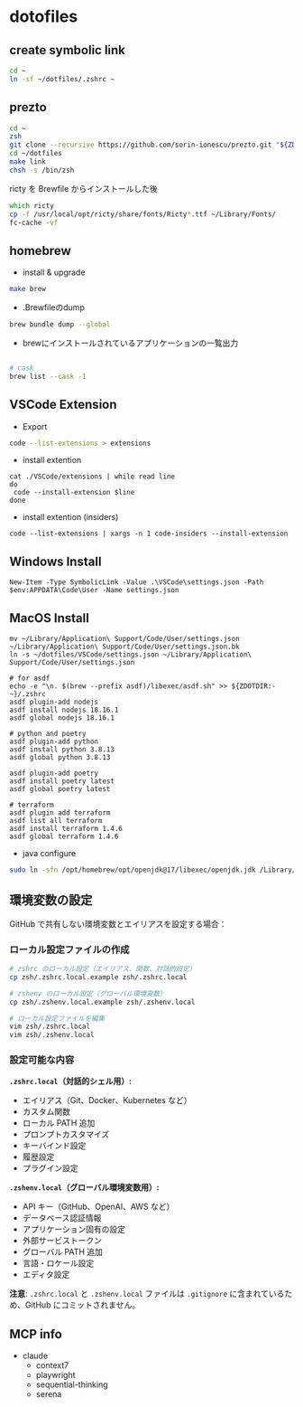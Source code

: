 # dotofiles

## create symbolic link

```zsh
cd ~
ln -sf ~/dotfiles/.zshrc ~
```

## prezto

```zsh
cd ~
zsh
git clone --recursive https://github.com/sorin-ionescu/prezto.git "${ZDOTDIR:-$HOME}/.zprezto"
cd ~/dotfiles
make link
chsh -s /bin/zsh
```

ricty を Brewfile からインストールした後

```zsh
which ricty
cp -f /usr/local/opt/ricty/share/fonts/Ricty*.ttf ~/Library/Fonts/
fc-cache -vf
```

## homebrew

- install & upgrade
 
```zsh
make brew
```

- .Brewfileのdump

```zsh
brew bundle dump --global
```

- brewにインストールされているアプリケーションの一覧出力

```zsh

# cask
brew list --cask -1
```

## VSCode Extension
<!-- TODO: .Brewfileに統合されているかもしれない -->

- Export

```zsh
code --list-extensions > extensions
```

- install extention

```shell:
cat ./VSCode/extensions | while read line
do
 code --install-extension $line
done
```

- install extention (insiders)

```bash:
code --list-extensions | xargs -n 1 code-insiders --install-extension
```

## Windows Install

```powershell:
New-Item -Type SymbolicLink -Value .\VSCode\settings.json -Path $env:APPDATA\Code\User -Name settings.json
```

## MacOS Install

```shell:
mv ~/Library/Application\ Support/Code/User/settings.json ~/Library/Application\ Support/Code/User/settings.json.bk
ln -s ~/dotfiles/VSCode/settings.json ~/Library/Application\ Support/Code/User/settings.json

# for asdf
echo -e "\n. $(brew --prefix asdf)/libexec/asdf.sh" >> ${ZDOTDIR:-~}/.zshrc
asdf plugin-add nodejs
asdf install nodejs 18.16.1
asdf global nodejs 18.16.1

# python and poetry
asdf plugin-add python
asdf install python 3.8.13
asdf global python 3.8.13

asdf plugin-add poetry
asdf install poetry latest
asdf global poetry latest

# terraform
asdf plugin add terraform
asdf list all terraform 
asdf install terraform 1.4.6
asdf global terraform 1.4.6
```

- java configure

```bash
sudo ln -sfn /opt/homebrew/opt/openjdk@17/libexec/openjdk.jdk /Library/Java/JavaVirtualMachines/openjdk-17.jdk
```

## 環境変数の設定

GitHub で共有しない環境変数とエイリアスを設定する場合：

### ローカル設定ファイルの作成

```bash
# zshrc のローカル設定（エイリアス、関数、対話的設定）
cp zsh/.zshrc.local.example zsh/.zshrc.local

# zshenv のローカル設定（グローバル環境変数）
cp zsh/.zshenv.local.example zsh/.zshenv.local

# ローカル設定ファイルを編集
vim zsh/.zshrc.local
vim zsh/.zshenv.local
```

### 設定可能な内容

**`.zshrc.local`（対話的シェル用）:**
- エイリアス（Git、Docker、Kubernetes など）
- カスタム関数
- ローカル PATH 追加
- プロンプトカスタマイズ
- キーバインド設定
- 履歴設定
- プラグイン設定

**`.zshenv.local`（グローバル環境変数用）:**
- API キー（GitHub、OpenAI、AWS など）
- データベース認証情報
- アプリケーション固有の設定
- 外部サービストークン
- グローバル PATH 追加
- 言語・ロケール設定
- エディタ設定

**注意**: `.zshrc.local` と `.zshenv.local` ファイルは `.gitignore` に含まれているため、GitHub にコミットされません。


## MCP info
- claude
  - context7
  - playwright
  - sequential-thinking
  - serena